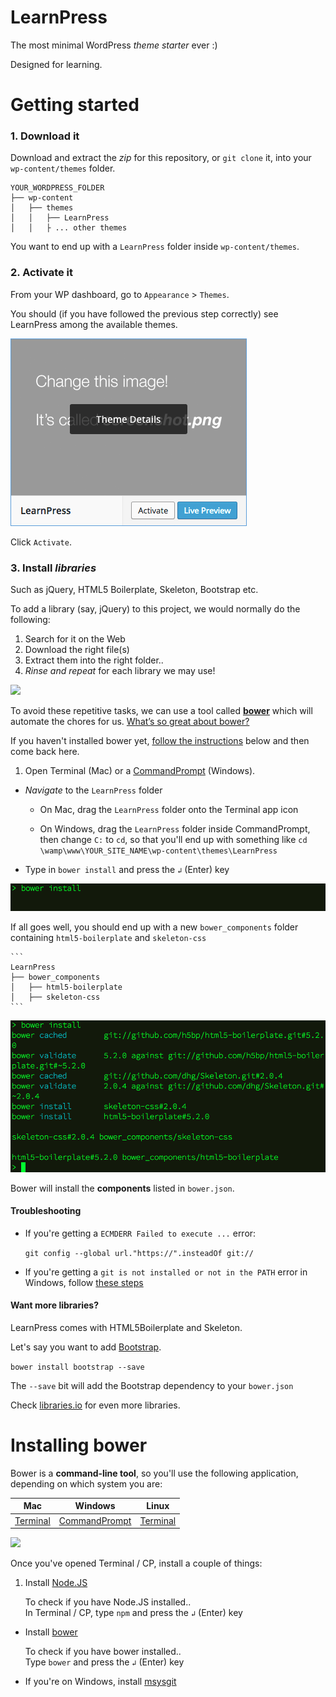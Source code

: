 # LearnPress

The most minimal WordPress *theme starter* ever :)

Designed for learning.




# Getting started

### 1. Download it

Download and extract the *zip* for this repository, or `git clone` it, into your `wp-content/themes` folder.

```
YOUR_WORDPRESS_FOLDER
├── wp-content
│   ├── themes
│   │   ├── LearnPress
│   │   ├ ... other themes
```

You want to end up with a `LearnPress` folder inside `wp-content/themes`.

### 2. Activate it

From your WP dashboard, go to `Appearance` > `Themes`.

You should (if you have followed the previous step correctly) see LearnPress among the available themes.

![](img/activate.png)

Click `Activate`.

### 3. Install *libraries*

Such as jQuery, HTML5 Boilerplate, Skeleton, Bootstrap etc.

To add a library (say, jQuery) to this project, we would normally do the following:

1. Search for it on the Web 
2. Download the right file(s) 
3. Extract them into the right folder.. 
4. *Rinse and repeat* for each library we may use!

![](http://bower.io/img/bower-logo.png)

To avoid these repetitive tasks, we can use a tool called [**bower**](http://bower.io/) which will automate the chores for us. [What’s so great about bower?](https://css-tricks.com/whats-great-bower/)

If you haven't installed bower yet, [follow the instructions](#installing-bower) below and then come back here.

1. Open Terminal (Mac) or a [CommandPrompt](http://windows.microsoft.com/en-gb/windows-vista/open-a-command-prompt-window) (Windows). 
* *Navigate* to the `LearnPress` folder  

	* On Mac, drag the `LearnPress` folder onto the Terminal app icon  

	* On Windows, drag the `LearnPress` folder inside CommandPrompt, then change `C:` to `cd`, so that you'll end up with something like `cd  \wamp\www\YOUR_SITE_NAME\wp-content\themes\LearnPress`
* Type in `bower install` and press the `↲` (Enter) key

![](img/terminal-bower-install.png)

If all goes well, you should end up with a new `bower_components` folder containing `html5-boilerplate` and `skeleton-css`
	
	```
	LearnPress
	├── bower_components
	│   ├── html5-boilerplate
	│   ├── skeleton-css
	```

![](img/terminal-bower-installed.png)

Bower will install the **components** listed in `bower.json`.


#### Troubleshooting

* If you're getting a `ECMDERR Failed to execute ...` error:

	`git config --global url."https://".insteadOf git://`
	
* If you're getting a `git is not installed or not in the PATH` error in Windows, follow [these steps](http://stackoverflow.com/questions/20666989/bower-enogit-git-is-not-installed-or-not-in-the-path) 


#### Want more libraries? 

LearnPress comes with HTML5Boilerplate and Skeleton.

Let's say you want to add [Bootstrap](http://getbootstrap.com/getting-started/#download-bower).

`bower install bootstrap --save`

The `--save` bit will add the Bootstrap dependency to your `bower.json`

Check [libraries.io](https://libraries.io/bower/) for even more libraries.





# Installing bower 

Bower is a **command-line tool**, so you'll use the following application, depending on which system you are:

| Mac | Windows | Linux |
| --- | ------- | ----- |
| [Terminal](http://mac.appstorm.net/how-to/utilities-how-to/how-to-use-terminal-the-basics/) | [CommandPrompt](http://windows.microsoft.com/en-gb/windows-vista/open-a-command-prompt-window) | [Terminal](https://help.ubuntu.com/community/UsingTheTerminal) |

![](http://i.imgur.com/Gv6qlyH.gif)

Once you've opened Terminal / CP, install a couple of things:

1. Install [Node.JS](https://nodejs.org/)   
	
	To check if you have Node.JS installed..   
	In Terminal / CP, type `npm` and press the `↲` (Enter) key
* Install [bower](http://bower.io/)  

	To check if you have bower installed..   
	Type `bower` and press the `↲` (Enter) key
* If you're on Windows, install [msysgit](https://msysgit.github.io/)




